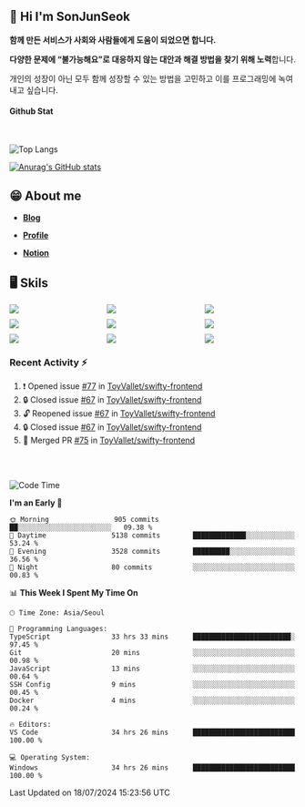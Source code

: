 ## 👋 Hi I'm SonJunSeok

**함께 만든 서비스가 사회와 사람들에게 도움이 되었으면 합니다.** 

**다양한 문제에 “불가능해요”로 대응하지 않는 대안과 해결 방법을 찾기 위해 노력**합니다. 

개인의 성장이 아닌 모두 함께 성장할 수 있는 방법을 고민하고 이를 프로그래밍에 녹여내고 싶습니다.

#### Github Stat
<div style="margin-top:50px;">

![Top Langs](https://github-readme-stats.vercel.app/api/top-langs/?username=kd02109&layout=compact&bg_color=dbf4ff&title_color=67adcc&text_color=67adcc&hide_border=true&show_icons=true&icon_color=67adcc&rank_icon=github&count_private=true&card_width=400px&card_height=300px)

[![Anurag's GitHub stats](https://github-readme-stats.vercel.app/api?username=kd02109&bg_color=dbf4ff&title_color=67adcc&text_color=67adcc&hide_border=true&show_icons=true&icon_color=67adcc&rank_icon=github&count_private=true&card_width=250px)](https://github.com/anuraghazra/github-readme-stats)


</div>



## 😁 About me
-  <a href="https://sonblog.vercel.app/" target="_blank"><strong>Blog</strong></a>

-  <a href="https://nostalgic-marquis-7af.notion.site/Frontend-Engineer-ec9b6e38c7824e7fb7f6fca4fc8564a5?pvs=74" target="_blank"><strong>Profile</strong></a>

-  <a href="https://nostalgic-marquis-7af.notion.site/Front-End-f0f3b7fcec3045c482c1cd33dfcf2abc?pvs=74" target="_blank"><strong>Notion</strong></a>

## 🖥️ Skils


<div style="display:grid; grid-template-rows:repeat(3, 1fr); grid-template-columns:repeat(3, 1fr); gap:10px">
  <img src="https://img.shields.io/badge/javascript-F7DF1E?style=flat-square&logo=javascript&logoColor=black"> 
  <img src="https://img.shields.io/badge/typescript-3178C6?style=flat-square&logo=typescript&logoColor=white"/>
  <img src="https://img.shields.io/badge/react-61DAFB?style=flat-square&logo=react&logoColor=black"/>
  <img src="https://img.shields.io/badge/redux-764ABC?style=flat-square&logo=redux&logoColor=white"/>
  <img src="https://img.shields.io/badge/styledcomponents-DB7093?style=flat-square&logo=styledcomponents&logoColor=white"/>
  <img src="https://img.shields.io/badge/tailwindcss-06B6D4?style=flat-square&logo=tailwindcss&logoColor=white"/>
  <img src="https://img.shields.io/badge/reactquery-FF4154?style=flat-square&logo=reactquery&logoColor=white"/>
  <img src="https://img.shields.io/badge/Next.js-B4B4DC?style=flat&logo=Next.js&logoColor=black"/>
  <img src="https://img.shields.io/badge/reactrouter-CA4245?style=flat-square&logo=reactrouter&logoColor=white"/>
</div>

### Recent Activity :zap:
<!--START_SECTION:activity-->
1. ❗ Opened issue [#77](https://github.com/ToyVallet/swifty-frontend/issues/77) in [ToyVallet/swifty-frontend](https://github.com/ToyVallet/swifty-frontend)
2. 🔒 Closed issue [#67](https://github.com/ToyVallet/swifty-frontend/issues/67) in [ToyVallet/swifty-frontend](https://github.com/ToyVallet/swifty-frontend)
3. 🔓 Reopened issue [#67](https://github.com/ToyVallet/swifty-frontend/issues/67) in [ToyVallet/swifty-frontend](https://github.com/ToyVallet/swifty-frontend)
4. 🔒 Closed issue [#67](https://github.com/ToyVallet/swifty-frontend/issues/67) in [ToyVallet/swifty-frontend](https://github.com/ToyVallet/swifty-frontend)
5. 🎉 Merged PR [#75](https://github.com/ToyVallet/swifty-frontend/pull/75) in [ToyVallet/swifty-frontend](https://github.com/ToyVallet/swifty-frontend)
<!--END_SECTION:activity-->

<br/>
<br/>

<!--START_SECTION:waka-->
![Code Time](http://img.shields.io/badge/Code%20Time-1%2C891%20hrs%2030%20mins-blue)

**I'm an Early 🐤** 

```text
🌞 Morning                905 commits         ██░░░░░░░░░░░░░░░░░░░░░░░   09.38 % 
🌆 Daytime                5138 commits        █████████████░░░░░░░░░░░░   53.24 % 
🌃 Evening                3528 commits        █████████░░░░░░░░░░░░░░░░   36.56 % 
🌙 Night                  80 commits          ░░░░░░░░░░░░░░░░░░░░░░░░░   00.83 % 
```


📊 **This Week I Spent My Time On** 

```text
🕑︎ Time Zone: Asia/Seoul

💬 Programming Languages: 
TypeScript               33 hrs 33 mins      ████████████████████████░   97.45 % 
Git                      20 mins             ░░░░░░░░░░░░░░░░░░░░░░░░░   00.98 % 
JavaScript               13 mins             ░░░░░░░░░░░░░░░░░░░░░░░░░   00.64 % 
SSH Config               9 mins              ░░░░░░░░░░░░░░░░░░░░░░░░░   00.45 % 
Docker                   4 mins              ░░░░░░░░░░░░░░░░░░░░░░░░░   00.24 % 

🔥 Editors: 
VS Code                  34 hrs 26 mins      █████████████████████████   100.00 % 

💻 Operating System: 
Windows                  34 hrs 26 mins      █████████████████████████   100.00 % 
```


 Last Updated on 18/07/2024 15:23:56 UTC
<!--END_SECTION:waka-->

